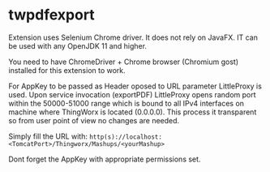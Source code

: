 # twpdfexport

Extension uses Selenium Chrome driver. It does not rely on JavaFX. IT can be used with any OpenJDK 11 and higher. 

You need to have ChromeDriver + Chrome browser (Chromium gost) installed for this extension to work.  

For AppKey to be passed as Header oposed to URL parameter LittleProxy is used. Upon service invocation (exportPDF) LittleProxy opens random port within the 50000-51000 range which is bound to all IPv4 interfaces on machine where ThingWorx is located (0.0.0.0). This process it transparent so from user point of view no changes are needed. 

Simply fill the URL with:
`http(s)://localhost:<TomcatPort>/Thingworx/Mashups/<yourMashup>`

Dont forget the AppKey with appropriate permissions set.

